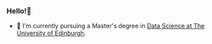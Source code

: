 ### Hello!👋 
- 🔭 I'm currently pursuing a Master's degree in [Data Science at The University of Edinburgh](https://www.ed.ac.uk/studying/postgraduate/degrees/index.php?r=site/view&edition=2023&id=902).

<!--
**loukaspapalazarou/loukaspapalazarou** is a ✨ _special_ ✨ repository because its `README.md` (this file) appears on your GitHub profile.

Here are some ideas to get you started:

- 🔭 I’m currently working on ...
- 🌱 I’m currently learning ...
- 👯 I’m looking to collaborate on ...
- 🤔 I’m looking for help with ...
- 💬 Ask me about ...
- 📫 How to reach me: ...
- 😄 Pronouns: ...
- ⚡ Fun fact: ...
-->
